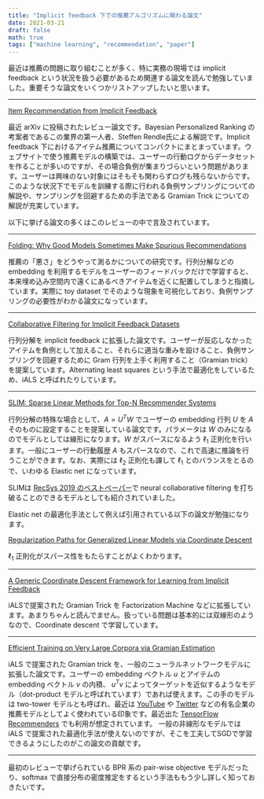 ```yaml
---
title: "Implicit feedback 下での推薦アルゴリズムに関わる論文"
date: 2021-03-21
draft: false
math: true
tags: ["machine learning", "recommendation", "paper"]
---
```


最近は推薦の問題に取り組むことが多く、特に実務の現場では implicit feedback という状況を扱う必要があるため関連する論文を読んで勉強していました。重要そうな論文をいくつかリストアップしたいと思います。

---
[Item Recommendation from Implicit Feedback](http://arxiv.org/abs/2101.08769)

最近 arXiv に投稿されたレビュー論文です。Bayesian Personalized Ranking の考案者であるこの業界の第一人者、Steffen Rendle氏による解説です。Implicit feedback 下におけるアイテム推薦についてコンパクトにまとまっています。ウェブサイトで使う推薦モデルの構築では、ユーザーの行動ログからデータセットを作ることが多いのですが、その場合負例が集まりづらいという問題があります。ユーザーは興味のない対象にはそもそも関わらずログも残らないからです。このような状況下でモデルを訓練する際に行われる負例サンプリングについての解説や、サンプリングを回避するための手法である Gramian Trick についての解説が充実しています。

以下に挙げる論文の多くはこのレビューの中で言及されています。

---
[Folding: Why Good Models Sometimes Make Spurious Recommendations](https://dl.acm.org/doi/10.1145/3109859.3109911)

推薦の「悪さ」をどうやって測るかについての研究です。行列分解などの embedding を利用するモデルをユーザーのフィードバックだけで学習すると、本来埋め込み空間内で遠くにあるべきアイテムを近くに配置してしまうと指摘しています。実際に toy dataset でそのような現象を可視化しており、負例サンプリングの必要性がわかる論文になっています。


---
[Collaborative Filtering for Implicit Feedback Datasets](http://ieeexplore.ieee.org/document/4781121/)

行列分解を implicit feedback に拡張した論文です。ユーザーが反応しなかったアイテムを負例として加えること、それらに適当な重みを設けること、負例サンプリングを回避するために Gram 行列を上手く利用すること（Gramian trick）を提案しています。Alternating least squares という手法で最適化をしているため、iALS と呼ばれたりしています。

---
[SLIM: Sparse Linear Methods for Top-N Recommender Systems](http://glaros.dtc.umn.edu/gkhome/node/774)

行列分解の特殊な場合として、$A=U^TW$ でユーザーの embedding 行列 $U$ を $A$ そのものに設定することを提案している論文です。パラメータは $W$ のみになるのでモデルとしては線形になります。$W$ がスパースになるよう $\ell_1$ 正則化を行います。一般にユーザーの行動履歴 $A$ もスパースなので、これで高速に推論を行うことができます。なお、実際には $\ell_2$ 正則化も課して $\ell_1$ とのバランスをとるので、いわゆる Elastic net になっています。

SLIMは [RecSys 2019 のベストペーパー](http://arxiv.org/abs/1907.06902)で neural collaborative filtering を打ち破ることのできるモデルとしても紹介されていました。

Elastic net の最適化手法として例えば引用されている以下の論文が勉強になります。

[Regularization Paths for Generalized Linear Models via Coordinate Descent](https://www.ncbi.nlm.nih.gov/pmc/articles/PMC2929880/)

$\ell_1$ 正則化がスパース性をもたらすことがよくわかります。

---
[A Generic Coordinate Descent Framework for Learning from Implicit Feedback](http://arxiv.org/abs/1611.04666)

iALSで提案された Gramian Trick を Factorization Machine などに拡張しています。あまりちゃんと読んでません。扱っている問題は基本的には双線形のようなので、Coordinate descent で学習しています。

---
[Efficient Training on Very Large Corpora via Gramian Estimation](http://arxiv.org/abs/1905.11946)

iALS で提案された Gramian trick を、一般のニューラルネットワークモデルに拡張した論文です。ユーザーの embedding ベクトル $u$ とアイテムの embedding ベクトル $v$ の内積、 $u^Tv$ によってターゲットを近似するようなモデル（dot-product モデルと呼ばれています）であれば使えます。この手のモデルは two-tower モデルとも呼ばれ、最近は [YouTube](https://static.googleusercontent.com/media/research.google.com/ja//pubs/archive/45530.pdf) や [Twitter](https://www.semanticscholar.org/paper/Lessons-Learned-Addressing-Dataset-Bias-in-at-Virani-Baxter/54a5595575455a03da92fb0fe5a6513a8a4a25f4) などの有名企業の推薦モデルとしてよく使われている印象です。最近出た [TensorFlow Recommenders](https://www.tensorflow.org/recommenders) でも利用が想定されています。
 一般の非線形なモデルでは iALS で提案された最適化手法が使えないのですが、そこを工夫してSGDで学習できるようにしたのがこの論文の貢献です。

---

最初のレビューで挙げられている BPR 系の pair-wise objective モデルだったり、softmax で直接分布の密度推定をするという手法ももう少し詳しく知っておきたいです。